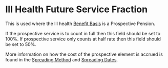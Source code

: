 # Ill Health Future Service Fraction

This is used where the Ill health [Benefit
Basis](actives_basis+illind.md) is a Prospective Pension.

If the prospective service is to count in full then this field should be
set to 100%. If prospective service only counts at half rate then this
field should be set to 50%.

More information on how the cost of the prospective element is accrued
is found in the [Spreading Method](actives_basis+stype.md) and
[Spreading Dates](actives_basis+ssd.md).
